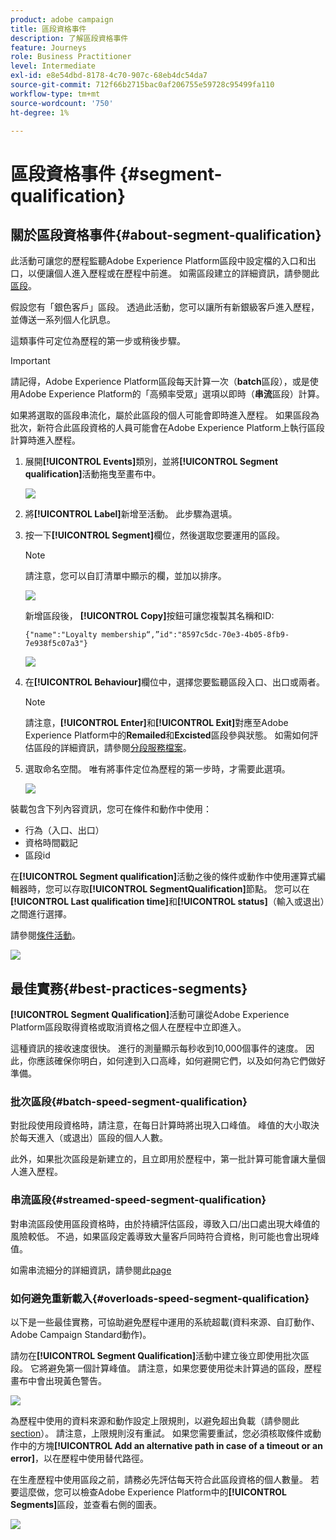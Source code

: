 ```yaml
---
product: adobe campaign
title: 區段資格事件
description: 了解區段資格事件
feature: Journeys
role: Business Practitioner
level: Intermediate
exl-id: e8e54dbd-8178-4c70-907c-68eb4dc54da7
source-git-commit: 712f66b2715bac0af206755e59728c95499fa110
workflow-type: tm+mt
source-wordcount: '750'
ht-degree: 1%

---
```


# 區段資格事件 {#segment-qualification}

## 關於區段資格事件{#about-segment-qualification}

此活動可讓您的歷程監聽Adobe Experience Platform區段中設定檔的入口和出口，以便讓個人進入歷程或在歷程中前進。 如需區段建立的詳細資訊，請參閱此[區段](../segment/about-segments.md)。

假設您有「銀色客戶」區段。 透過此活動，您可以讓所有新銀級客戶進入歷程，並傳送一系列個人化訊息。

這類事件可定位為歷程的第一步或稍後步驟。

>[!IMPORTANT]
>
>請記得，Adobe Experience Platform區段每天計算一次（**batch**&#x200B;區段），或是使用Adobe Experience Platform的「高頻率受眾」選項以即時（**串流**&#x200B;區段）計算。
>
>如果將選取的區段串流化，屬於此區段的個人可能會即時進入歷程。 如果區段為批次，新符合此區段資格的人員可能會在Adobe Experience Platform上執行區段計算時進入歷程。


1. 展開&#x200B;**[!UICONTROL Events]**&#x200B;類別，並將&#x200B;**[!UICONTROL Segment qualification]**&#x200B;活動拖曳至畫布中。

   ![](../assets/segment5.png)

1. 將&#x200B;**[!UICONTROL Label]**&#x200B;新增至活動。 此步驟為選填。

1. 按一下&#x200B;**[!UICONTROL Segment]**&#x200B;欄位，然後選取您要運用的區段。

   >[!NOTE]
   >
   >請注意，您可以自訂清單中顯示的欄，並加以排序。

   ![](../assets/segment6.png)

   新增區段後， **[!UICONTROL Copy]**&#x200B;按鈕可讓您複製其名稱和ID:

   `{"name":"Loyalty membership“,”id":"8597c5dc-70e3-4b05-8fb9-7e938f5c07a3"}`

   ![](../assets/segment-copy.png)

1. 在&#x200B;**[!UICONTROL Behaviour]**&#x200B;欄位中，選擇您要監聽區段入口、出口或兩者。

   >[!NOTE]
   >
   >請注意，**[!UICONTROL Enter]**&#x200B;和&#x200B;**[!UICONTROL Exit]**&#x200B;對應至Adobe Experience Platform中的&#x200B;**Remailed**&#x200B;和&#x200B;**Excisted**&#x200B;區段參與狀態。 如需如何評估區段的詳細資訊，請參閱[分段服務檔案](https://experienceleague.adobe.com/docs/experience-platform/segmentation/tutorials/evaluate-a-segment.html?lang=en#interpret-segment-results)。

1. 選取命名空間。 唯有將事件定位為歷程的第一步時，才需要此選項。

   ![](../assets/segment7.png)

裝載包含下列內容資訊，您可在條件和動作中使用：

* 行為（入口、出口）
* 資格時間戳記
* 區段id

在&#x200B;**[!UICONTROL Segment qualification]**&#x200B;活動之後的條件或動作中使用運算式編輯器時，您可以存取&#x200B;**[!UICONTROL SegmentQualification]**&#x200B;節點。 您可以在&#x200B;**[!UICONTROL Last qualification time]**&#x200B;和&#x200B;**[!UICONTROL status]**（輸入或退出）之間進行選擇。

請參閱[條件活動](../building-journeys/condition-activity.md#about_condition)。

![](../assets/segment8.png)

## 最佳實務{#best-practices-segments}

**[!UICONTROL Segment Qualification]**&#x200B;活動可讓從Adobe Experience Platform區段取得資格或取消資格之個人在歷程中立即進入。

這種資訊的接收速度很快。 進行的測量顯示每秒收到10,000個事件的速度。 因此，你應該確保你明白，如何達到入口高峰，如何避開它們，以及如何為它們做好準備。

### 批次區段{#batch-speed-segment-qualification}

對批段使用段資格時，請注意，在每日計算時將出現入口峰值。 峰值的大小取決於每天進入（或退出）區段的個人人數。

此外，如果批次區段是新建立的，且立即用於歷程中，第一批計算可能會讓大量個人進入歷程。

### 串流區段{#streamed-speed-segment-qualification}

對串流區段使用區段資格時，由於持續評估區段，導致入口/出口處出現大峰值的風險較低。 不過，如果區段定義導致大量客戶同時符合資格，則可能也會出現峰值。

如需串流細分的詳細資訊，請參閱此[page](https://experienceleague.adobe.com/docs/experience-platform/segmentation/api/streaming-segmentation.html#api)

### 如何避免重新載入{#overloads-speed-segment-qualification}

以下是一些最佳實務，可協助避免歷程中運用的系統超載(資料來源、自訂動作、Adobe Campaign Standard動作)。

請勿在&#x200B;**[!UICONTROL Segment Qualification]**&#x200B;活動中建立後立即使用批次區段。 它將避免第一個計算峰值。 請注意，如果您要使用從未計算過的區段，歷程畫布中會出現黃色警告。

![](../assets/segment-error.png)

為歷程中使用的資料來源和動作設定上限規則，以避免超出負載（請參閱此[section](../api/capping.md)）。 請注意，上限規則沒有重試。 如果您需要重試，您必須核取條件或動作中的方塊&#x200B;**[!UICONTROL Add an alternative path in case of a timeout or an error]**，以在歷程中使用替代路徑。

在生產歷程中使用區段之前，請務必先評估每天符合此區段資格的個人數量。 若要這麼做，您可以檢查Adobe Experience Platform中的&#x200B;**[!UICONTROL Segments]**&#x200B;區段，並查看右側的圖表。

![](../assets/segment-overload.png)
